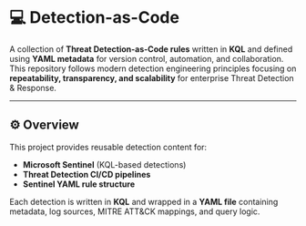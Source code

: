 # 💻 Detection-as-Code

A collection of **Threat Detection-as-Code rules** written in **KQL** and defined using **YAML metadata** for version control, automation, and collaboration.  
This repository follows modern detection engineering principles focusing on **repeatability, transparency, and scalability** for enterprise Threat Detection & Response.

---

## ⚙️ Overview

This project provides reusable detection content for:
- **Microsoft Sentinel** (KQL-based detections)
- **Threat Detection CI/CD pipelines**
- **Sentinel YAML rule structure**

Each detection is written in **KQL** and wrapped in a **YAML file** containing metadata, log sources, MITRE ATT&CK mappings, and query logic.


